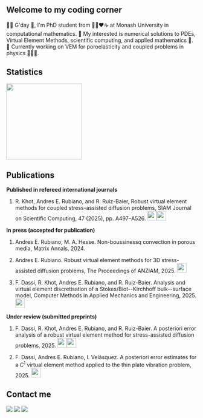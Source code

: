## **Welcome to my coding corner**
👋🏻 G'day 🦘, I'm PhD student from 💛💙❤️☕ at Monash University in computational mathematics. 👀 My interested is numerical solutions to PDEs, Virtual Element Methods, scientific computing, and applied mathematics 🔢. 🌱 Currently working on VEM for poroelasticity and coupled problems in physics 🧑🏻‍🔬.
<!---
aerubianoma/aerubianoma is a ✨ special ✨ repository because its `README.md` (this file) appears on your GitHub profile.
You can click the Preview link to take a look at your changes.
--->
<!---
## **Programming Languages**

![PYTHON](https://img.shields.io/badge/Python-3776AB?style=for-the-badge&logo=python&logoColor=white)
![Jupyter Notebook](https://img.shields.io/badge/jupyter-%23FA0F00.svg?style=for-the-badge&logo=jupyter&logoColor=white)
![C](https://img.shields.io/badge/C-00599C?style=for-the-badge&logo=c&logoColor=white)
![C++](	https://img.shields.io/badge/C%2B%2B-00599C?style=for-the-badge&logo=c%2B%2B&logoColor=white)
![JAVA](https://img.shields.io/badge/Java-ED8B00?style=for-the-badge&logo=java&logoColor=white)
![MATLAB](https://www.mathworks.com/matlabcentral/images/matlab-file-exchange.svg)
![Octave](https://img.shields.io/badge/OCTAVE-darkblue?style=for-the-badge&logo=octave&logoColor=fcd683)
![LaTeX](https://img.shields.io/badge/latex-%23008080.svg?style=for-the-badge&logo=latex&logoColor=white)

## **Machine Learning / Data Science**

![NumPy](https://img.shields.io/badge/numpy-%23013243.svg?style=for-the-badge&logo=numpy&logoColor=white)
![Pandas](https://img.shields.io/badge/pandas-%23150458.svg?style=for-the-badge&logo=pandas&logoColor=white)
![Plotly](https://img.shields.io/badge/Plotly-%233F4F75.svg?style=for-the-badge&logo=plotly&logoColor=white)
![scikit-learn](https://img.shields.io/badge/scikit--learn-%23F7931E.svg?style=for-the-badge&logo=scikit-learn&logoColor=white)
![SciPy](https://img.shields.io/badge/SciPy-%230C55A5.svg?style=for-the-badge&logo=scipy&logoColor=%white)

## **Web Scrapping**

![Selenium](https://img.shields.io/badge/-selenium-%43B02A?style=for-the-badge&logo=selenium&logoColor=white)

## **Version Control**

![Git](https://img.shields.io/badge/git-%23F05033.svg?style=for-the-badge&logo=git&logoColor=white)
![GitHub](https://img.shields.io/badge/github-%23121011.svg?style=for-the-badge&logo=github&logoColor=white)

## **Database**

![MYSQL](https://img.shields.io/badge/MySQL-00000F?style=for-the-badge&logo=mysql&logoColor=white)

## **Cloud**

![AZURE](https://img.shields.io/badge/Microsoft_Azure-0089D6?style=for-the-badge&logo=microsoft-azure&logoColor=white)

## **Operating Systems**

![WINDOWS](https://img.shields.io/badge/Windows-0078D6?style=for-the-badge&logo=windows&logoColor=white)
![UBUNTU](https://img.shields.io/badge/Ubuntu-E95420?style=for-the-badge&logo=ubuntu&logoColor=white)
--->

## **Statistics**

<a href="https://github.com/anuraghazra/github-readme-stats">
<img height=200 align="center" src="https://github-readme-stats.vercel.app/api/top-langs/?username=aerubianoma&layout=compact&hide=html,jupyter%20notebook,css,coffeescript&title_color=ffffff&text_color=c9cacc&icon_color=2bbc8a&bg_color=1d1f21&langs_count=6" />
</a>

<!---
<a href="https://github.com/anuraghazra/github-readme-stats">
  <img height=200 align="center" src="https://github-readme-stats.vercel.app/api?username=aerubianoma&theme=dark" />
</a>
--->

## **Publications**

**Published in refereed international journals**

1. R. Khot, Andres E. Rubiano, and R. Ruiz-Baier, Robust virtual element methods for coupled stress-assisted diffusion problems,
SIAM Journal on Scientific Computing, 47 (2025), pp. A497–A526.  <a href="https://epubs.siam.org/doi/10.1137/24M163640X" target="_blank"><img src="https://cdn-icons-png.flaticon.com/256/6747/6747196.png" width="25" height="25"/></a><a href="https://github.com/aerubianoma/vem_stress_assisted_diffusion" target="_blank"><img src="https://github.com/user-attachments/assets/05a779cc-ad25-4d42-b324-72c2fb574888" width="25" height="25"/></a>

**In press (accepted for publication)**

1. Andres E. Rubiano, M. A. Hesse. Non-boussinessq convection in porous media,
Matrix Annals, 2024.

2. Andres E. Rubiano. Robust virtual element methods for 3D stress-assisted diffusion problems,
The Proceedings of ANZIAM, 2025.  <a href="https://arxiv.org/abs/2502.01851" target="_blank"><img src="https://cdn-icons-png.flaticon.com/256/6747/6747196.png" width="25" height="25"/></a>

3. F. Dassi, R. Khot, Andres E. Rubiano, and R. Ruiz-Baier. Analysis and virtual element discretisation of a Stokes/Biot--Kirchhoff bulk--surface model, Computer Methods in Applied Mechanics and Engineering, 2025. <a href="https://arxiv.org/abs/2508.02450" target="_blank"><img src="https://cdn-icons-png.flaticon.com/256/6747/6747196.png" width="25" height="25"/></a>

**Under review (submitted preprints)**

1. F. Dassi, R. Khot, Andres E. Rubiano, and R. Ruiz-Baier. A posteriori error analysis of a robust virtual element method for stress-assisted diffusion problems, 2025. <a href="https://arxiv.org/abs/2504.00648" target="_blank"><img src="https://cdn-icons-png.flaticon.com/256/6747/6747196.png" width="25" height="25"/></a><a href="https://gitlab.com/franco.dassi/vemppbinaries/-/tree/main/APE_Dassi_2025?ref_type=heads" target="_blank"><img src="https://github.com/user-attachments/assets/05a779cc-ad25-4d42-b324-72c2fb574888" width="25" height="25"/></a>

2.  F. Dassi, Andres E. Rubiano, I. Velásquez. A posteriori error estimates for a $C^1$ virtual element method applied to the thin plate vibration problem, 2025. <a href="https://arxiv.org/abs/2507.06846" target="_blank"><img src="https://cdn-icons-png.flaticon.com/256/6747/6747196.png" width="25" height="25"/></a>

## **Contact me**

<p>
<a href="mailto:andres.rubianomartinez@monash.edu?Subject=Interest to reach you" target="_blank"><img src="https://img.shields.io/badge/Gmail-D14836?style=for-the-badge&logo=gmail&logoColor=white"/></a> <a href="https://www.linkedin.com/in/aerubianoma/" target="_blank"><img src="https://img.shields.io/badge/LinkedIn-0077B5?style=for-the-badge&logo=linkedin&logoColor=white"/></a> <a href="https://www.researchgate.net/profile/Andres-Rubiano-9" target="_blank"><img src="https://img.shields.io/badge/ResearchGate-00CCBB?style=for-the-badge&logo=ResearchGate&logoColor=white"/></a>
</p>

[1]: https://arxiv.org/abs/2401.09714
